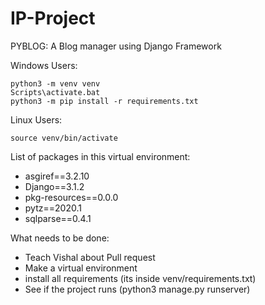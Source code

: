 # IP-Project

PYBLOG: A Blog manager using Django Framework

Windows Users:

```
python3 -m venv venv
Scripts\activate.bat
python3 -m pip install -r requirements.txt
```
Linux Users:

```
source venv/bin/activate
```

List of packages in this virtual environment:
* asgiref==3.2.10
* Django==3.1.2
* pkg-resources==0.0.0
* pytz==2020.1
* sqlparse==0.4.1

What needs to be done:
* Teach Vishal about Pull request
* Make a virtual environment
* install all requirements (its inside venv/requirements.txt)
* See if the project runs (python3 manage.py runserver)
